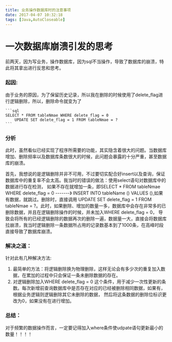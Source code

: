 ```yaml
---
title: 业务操作数据库时的注意事项
date: 2017-04-07 10:32:18
tags: [Java,AutoCloseable]
---
```

# 一次数据库崩溃引发的思考
 前两天，因为写业务，操作数据库，因为sql不当操作，导致了数据库的崩溃，特此将其拿出进行反思和思考。

### 起因:
由于业务的原因，为了保留历史记录，所以我在删除的时候使用了delete_flag进行逻辑删除，所以，删除命令就变为了
    
    ```sql
	SELECT * FROM tableNmae WHERE delete_flag = 0
        UPDATE SET delete_flag = 1 FROM tableNmae = ?
    ```

<!--more-->

### 分析
此时，虽然看似已经实现了程序所需要的功能，其实隐含着很大的问题。当数据库增加、删除频率以及数据库条数很大的时候，此问题会暴露的十分严重，甚至数据库的崩溃。

首先，我想说的是逻辑删除并非不可用，不过要切实配合好insert以及查询，保证数据库中的重复率不会太高。我当时的错误的做法：使用select语句对数据库中的数据进行存在检测，
如果不存在就增加一条，即SELECT * FROM tableNmae WHERE delete_flag = 0 -------》	INSERT INTO tableName () VALUES (),如果有数据，就跳过。删除时，直接调用
UPDATE SET delete_flag = 1 FROM tableNmae = ?。此时，如果删除、增加的数量一多，数据库中会存在非常多的已删除数据，并且在逻辑删除操作的时候，并未加入WHERE delete_flag = 0，
导致会将所有的已经逻辑删除的数据再次的删除一遍，数据量一大，直接会将数据库拉崩溃，我当时逻辑删除一条数据所占用的记录数基本到了1000条，在高峰时段直接导致了数据库崩溃。

### 解决之道：
针对此有几种解决方法:

1. 最简单的方法：将逻辑删除换为物理删除，这样无论会有多少次的重复加入数据，在累加的过程中只会保证一条未删除数据的存在。
2. 对逻辑删除加入WHERE delete_flag = 0 这个条件，用于减少一次性更新的条数。每次新增前查询数据库中是否存在对应的已经被删除相同数据，如果有，根据业务逻辑则逻辑删除其它未删除的数据，
然后将这条数据的删除位标识更改为0，如果没有在进行增加。

### 总结：
对于频繁的数据操作而言，一定要记得加入where条件使udpate语句更新最小的数量！！！！
